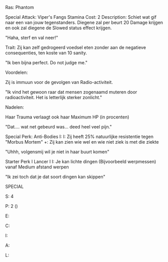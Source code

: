 Ras: Phantom

Special Attack: Viper's Fangs
	Stamina Cost: 2
	Description: Schiet wat gif naar een van jouw tegenstanders. Diegene zal per beurt 20 Damage krijgen en ook zal diegene de Slowed status effect krijgen.

"Haha, sterf en val neer!"

Trait: Zij kan zelf gedrogeerd voedsel eten zonder aan de negatieve consequenties, ten koste van 10 sanity.

"Ik ben bijna perfect. Do not judge me."

Voordelen:

Zij is immuun voor de gevolgen van Radio-activiteit.

"Ik vind het gewoon raar dat mensen zogenaamd muteren door radioactiviteit. Het is letterlijk sterker zonlicht."

Nadelen: 

Haar Trauma verlaagt ook haar Maximum HP (in procenten)

"Dat.... wat net gebeurd was... deed heel veel pijn."

Special Perk: Anti-Bodies I:
	I: Zij heeft 25% natuurlijke resistentie tegen "Morbus Mortem"
	+: Zij kan zien wie wel en wie niet ziek is met die ziekte

"Uhhh, volgensmij wil je niet in haar buurt komen"

Starter Perk I
	Lancer I
	I: Je kan lichte dingen (Bijvoorbeeld werpmessen) vanaf Medium afstand werpen

"Ik zei toch dat je dat soort dingen kan skippen"

SPECIAL

S: 4

P: 2 ()

E:

C:

I:

A:

L:
